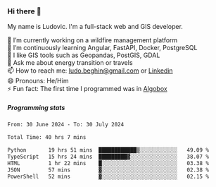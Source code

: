 ### Hi there 👋

My name is Ludovic. I'm a full-stack web and GIS developer.

 🔭 I’m currently working on a wildfire management platform<br/>
 🌱 I’m continuously learning Angular, FastAPI, Docker, PostgreSQL<br/>
 👯 I like GIS tools such as Geopandas, PostGIS, GDAL<br/>
 💬 Ask me about energy transition or travels<br/>
 📫 How to reach me: ludo.beghin@gmail.com or [Linkedin](https://www.linkedin.com/in/ludovic-beghin/)<br/>
 😄 Pronouns: He/Him<br/>
 ⚡ Fun fact: The first time I programmed was in [Algobox](https://fr.wikipedia.org/wiki/Algobox)<br/>

##### Programming stats
<!--START_SECTION:waka-->

```txt
From: 30 June 2024 - To: 30 July 2024

Total Time: 40 hrs 7 mins

Python       19 hrs 51 mins  ████████████▒░░░░░░░░░░░░   49.09 %
TypeScript   15 hrs 24 mins  █████████▓░░░░░░░░░░░░░░░   38.07 %
HTML         1 hr 22 mins    █░░░░░░░░░░░░░░░░░░░░░░░░   03.38 %
JSON         57 mins         ▓░░░░░░░░░░░░░░░░░░░░░░░░   02.38 %
PowerShell   52 mins         ▓░░░░░░░░░░░░░░░░░░░░░░░░   02.15 %
```

<!--END_SECTION:waka-->
